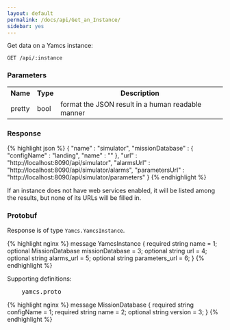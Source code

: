 ```yaml
---
layout: default
permalink: /docs/api/Get_an_Instance/
sidebar: yes
---
```


Get data on a Yamcs instance:

    GET /api/:instance


### Parameters

<table class="inline">
    <tr>
        <th>Name</th>
        <th>Type</th>
        <th>Description</th>
    </tr>
    <tr>
        <td class="code">pretty</td>
        <td class="code">bool</td>
        <td>format the JSON result in a human readable manner</td>
    </tr>
</table>

### Response

{% highlight json %}
{
  "name" : "simulator",
  "missionDatabase" : {
    "configName" : "landing",
    "name" : ""
  },
  "url" : "http://localhost:8090/api/simulator",
  "alarmsUrl" : "http://localhost:8090/api/simulator/alarms",
  "parametersUrl" : "http://localhost:8090/api/simulator/parameters"
}
{% endhighlight %}

If an instance does not have web services enabled, it will be listed among the results, but none of its URLs will be filled in.

### Protobuf

Response is of type `Yamcs.YamcsInstance`.

{% highlight nginx %}
message YamcsInstance {
  required string name = 1;
  optional MissionDatabase missionDatabase = 3;
  optional string url = 4;
  optional string alarms_url = 5;
  optional string parameters_url = 6;
}
{% endhighlight %}

Supporting definitions:

<pre class="header">
    yamcs.proto
</pre>

{% highlight nginx %}
message MissionDatabase {
  required string configName = 1;
  required string name = 2;
  optional string version = 3;
}
{% endhighlight %}
